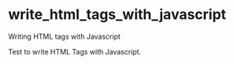 # write_html_tags_with_javascript
Writing HTML tags with Javascript

Test to write HTML Tags with Javascript.
